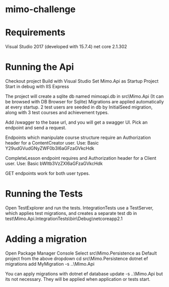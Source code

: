 # mimo-challenge

# Requirements
Visual Studio 2017 (developed with 15.7.4)
net core 2.1.302

# Running the Api
Checkout project
Build with Visual Studio
Set Mimo.Api as Startup Project
Start in debug with IIS Express

The project will create a sqlite db named mimoapi.db in src\Mimo.Api (It can be browsed with DB Browser for Sqlite)
Migrations are applied automatically at every startup.
2 test users are seeded in db by InitialSeed migration, along with 3 test courses and achievement types.

Add /swagger to the base url, and you will get a swagger UI.
Pick an endpoint and send a request.

Endpoints which manipulate course structure require an Authorization header for a ContentCreator user.
Use: Basic Y29udGVudGNyZWF0b3I6aGFzaGVkcHdk

CompleteLesson endpoint requires and Authorization header for a Client user.
Use: Basic bWltb3VzZXI6aGFzaGVkcHdk

GET endpoints work for both user types.

# Running the Tests
Open TestExplorer and run the tests.
IntegrationTests use a TestServer, which applies test migrations, and creates a separate test db in 
test\Mimo.Api.IntegrationTests\bin\Debug\netcoreapp2.1

# Adding a migration
Open Package Manager Console
Select src\Mimo.Persistence as Default project from the above dropdown
cd src\Mimo.Persistence
dotnet ef migrations add MyMigration -s ..\Mimo.Api

You can apply migrations with 
dotnet ef database update -s ..\Mimo.Api
but its not necessary. They will be applied when application or tests start.